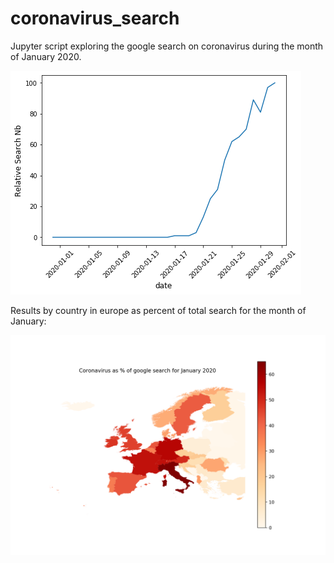 # coronavirus_search

Jupyter script exploring the google search on coronavirus during the month of January 2020.

![](graph.png)


Results by country in europe as percent of total search for the month of January:

![](europe_coronavirus_search.png)
